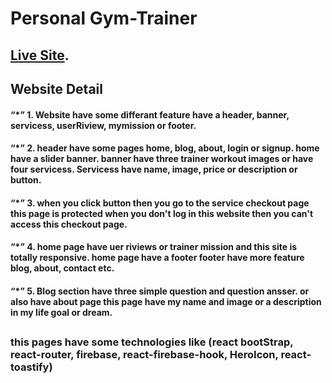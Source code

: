 # Personal Gym-Trainer

 ## [Live Site](https://github.com/facebook/create-react-app).

## Website Detail

#### “*” 1. Website have some differant feature have a header, banner, servicess, userRiview, mymission or footer.

#### “*” 2. header have some pages home, blog, about, login or signup. home have a slider banner. banner have three trainer workout images or have four servicess. Servicess have name, image, price or description or button.

#### “*” 3. when you click button then you go to the service checkout page this page is protected when you don't log in this website then you can't access this checkout page.

#### “*” 4. home page have uer riviews or trainer mission and this site is totally responsive. home page have a footer footer have more feature blog, about, contact etc.

#### “*” 5. Blog section have three simple question and question ansser. or also have about page this page have my name and image or a description in my life goal or dream.
##

### this pages have some technologies like (react bootStrap, react-router, firebase, react-firebase-hook, HeroIcon, react-toastify)

